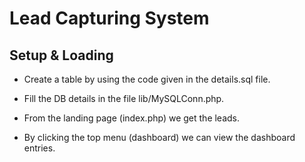 # Lead Capturing System

## Setup & Loading

- Create a table by using the code given in the details.sql file.
- Fill the DB details in the file lib/MySQLConn.php.

- From the landing page (index.php) we get the leads.
- By clicking the top menu (dashboard) we can view the dashboard entries.

 